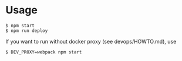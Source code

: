 # Usage

```
$ npm start
$ npm run deploy
```

If you want to run without docker proxy (see devops/HOWTO.md), use
```
$ DEV_PROXY=webpack npm start
```